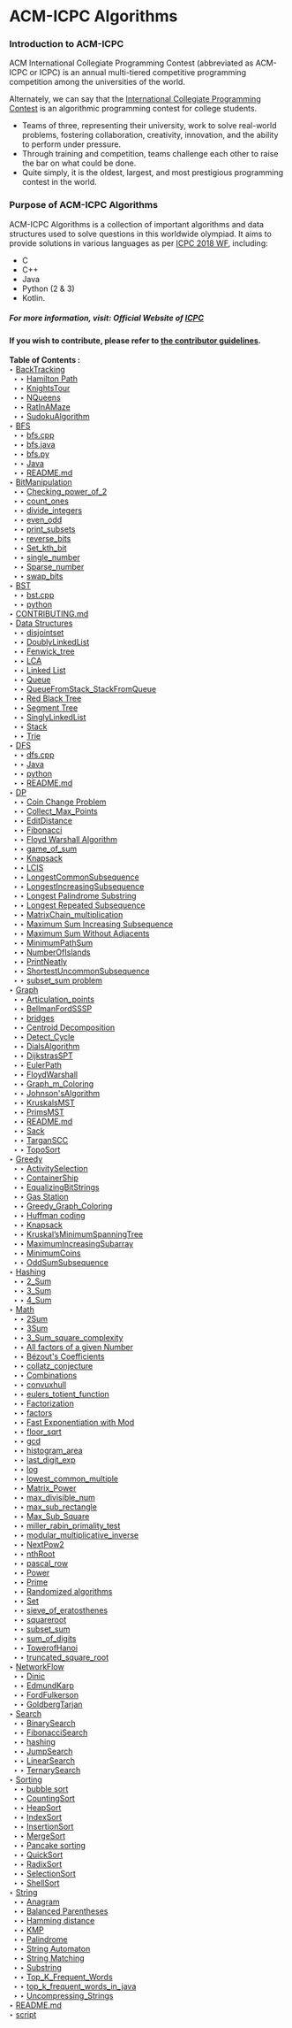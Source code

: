 # ACM-ICPC Algorithms

### Introduction to ACM-ICPC
ACM International Collegiate Programming Contest (abbreviated as ACM-ICPC or ICPC) is an annual multi-tiered competitive programming competition among the universities of the world. 

Alternately, we can say that the [International Collegiate Programming Contest](https://en.wikipedia.org/wiki/ACM_International_Collegiate_Programming_Contest) is an algorithmic programming contest for college students. 
- Teams of three, representing their university, work to solve real-world problems, fostering collaboration, creativity, innovation, and the ability to perform under pressure. 
- Through training and competition, teams challenge each other to raise the bar on what could be done. 
- Quite simply, it is the oldest, largest, and most prestigious programming contest in the world. 

### Purpose of ACM-ICPC Algorithms 
ACM-ICPC Algorithms is a collection of important algorithms and data structures used to solve questions in this worldwide olympiad. It aims to provide solutions in various languages as per [ICPC 2018 WF](https://icpc.baylor.edu/worldfinals/programming-environment), including:
-  C 
-  C++
-  Java
-  Python (2 & 3)
-  Kotlin.
##### For more information, visit: **Official Website of [ICPC](https://icpc.baylor.edu/)**

#### If you wish to contribute, please refer to [the contributor guidelines](https://github.com/matthewsamuel95/ACM-ICPC-Algorithms/blob/master/CONTRIBUTING.md).

**Table of Contents :**
<br>
         &#8227; <a href="./BackTracking/">BackTracking</a><br>
         &nbsp; &#8227; &#8227; <a href="./BackTracking/Hamilton%20Path/">Hamilton Path</a><br>
         &nbsp; &#8227; &#8227; <a href="./BackTracking/KnightsTour/">KnightsTour</a><br>
         &nbsp; &#8227; &#8227; <a href="./BackTracking/NQueens/">NQueens</a><br>
         &nbsp; &#8227; &#8227; <a href="./BackTracking/RatInAMaze/">RatInAMaze</a><br>
         &nbsp; &#8227; &#8227; <a href="./BackTracking/SudokuAlgorithm/">SudokuAlgorithm</a><br>
         &#8227; <a href="./BFS/">BFS</a><br>
         &nbsp; &#8227; &#8227; <a href="./BFS/bfs.cpp">bfs.cpp</a><br>
         &nbsp; &#8227; &#8227; <a href="./BFS/bfs.java">bfs.java</a><br>
         &nbsp; &#8227; &#8227; <a href="./BFS/bfs.py">bfs.py</a><br>
         &nbsp; &#8227; &#8227; <a href="./BFS/Java/">Java</a><br>
         &nbsp; &#8227; &#8227; <a href="./BFS/README.md">README.md</a><br>
         &#8227; <a href="./BitManipulation/">BitManipulation</a><br>
         &nbsp; &#8227; &#8227; <a href="./BitManipulation/Checking_power_of_2/">Checking_power_of_2</a><br>
         &nbsp; &#8227; &#8227; <a href="./BitManipulation/count_ones/">count_ones</a><br>
         &nbsp; &#8227; &#8227; <a href="./BitManipulation/divide_integers/">divide_integers</a><br>
         &nbsp; &#8227; &#8227; <a href="./BitManipulation/even_odd/">even_odd</a><br>
         &nbsp; &#8227; &#8227; <a href="./BitManipulation/print_subsets/">print_subsets</a><br>
         &nbsp; &#8227; &#8227; <a href="./BitManipulation/reverse_bits/">reverse_bits</a><br>
         &nbsp; &#8227; &#8227; <a href="./BitManipulation/Set_kth_bit/">Set_kth_bit</a><br>
         &nbsp; &#8227; &#8227; <a href="./BitManipulation/single_number/">single_number</a><br>
         &nbsp; &#8227; &#8227; <a href="./BitManipulation/Sparse_number/">Sparse_number</a><br>
         &nbsp; &#8227; &#8227; <a href="./BitManipulation/swap_bits/">swap_bits</a><br>
         &#8227; <a href="./BST/">BST</a><br>
         &nbsp; &#8227; &#8227; <a href="./BST/bst.cpp">bst.cpp</a><br>
         &nbsp; &#8227; &#8227; <a href="./BST/python/">python</a><br>
         &#8227; <a href="./CONTRIBUTING.md">CONTRIBUTING.md</a><br>
         &#8227; <a href="./Data%20Structures/">Data Structures</a><br>
         &nbsp; &#8227; &#8227; <a href="./Data%20Structures/disjointset/">disjointset</a><br>
         &nbsp; &#8227; &#8227; <a href="./Data%20Structures/DoublyLinkedList/">DoublyLinkedList</a><br>
         &nbsp; &#8227; &#8227; <a href="./Data%20Structures/Fenwick_tree/">Fenwick_tree</a><br>
         &nbsp; &#8227; &#8227; <a href="./Data%20Structures/LCA/">LCA</a><br>
         &nbsp; &#8227; &#8227; <a href="./Data%20Structures/Linked%20List/">Linked List</a><br>
         &nbsp; &#8227; &#8227; <a href="./Data%20Structures/Queue/">Queue</a><br>
         &nbsp; &#8227; &#8227; <a href="./Data%20Structures/QueueFromStack_StackFromQueue/">QueueFromStack_StackFromQueue</a><br>
         &nbsp; &#8227; &#8227; <a href="./Data%20Structures/Red%20Black%20Tree/">Red Black Tree</a><br>
         &nbsp; &#8227; &#8227; <a href="./Data%20Structures/Segment%20Tree/">Segment Tree</a><br>
         &nbsp; &#8227; &#8227; <a href="./Data%20Structures/SinglyLinkedList/">SinglyLinkedList</a><br>
         &nbsp; &#8227; &#8227; <a href="./Data%20Structures/Stack/">Stack</a><br>
         &nbsp; &#8227; &#8227; <a href="./Data%20Structures/Trie/">Trie</a><br>
         &#8227; <a href="./DFS/">DFS</a><br>
         &nbsp; &#8227; &#8227; <a href="./DFS/dfs.cpp">dfs.cpp</a><br>
         &nbsp; &#8227; &#8227; <a href="./DFS/Java/">Java</a><br>
         &nbsp; &#8227; &#8227; <a href="./DFS/python/">python</a><br>
         &nbsp; &#8227; &#8227; <a href="./DFS/README.md">README.md</a><br>
         &#8227; <a href="./DP/">DP</a><br>
         &nbsp; &#8227; &#8227; <a href="./DP/Coin%20Change%20Problem/">Coin Change Problem</a><br>
         &nbsp; &#8227; &#8227; <a href="./DP/Collect_Max_Points/">Collect_Max_Points</a><br>
         &nbsp; &#8227; &#8227; <a href="./DP/EditDistance/">EditDistance</a><br>
         &nbsp; &#8227; &#8227; <a href="./DP/Fibonacci/">Fibonacci</a><br>
         &nbsp; &#8227; &#8227; <a href="./DP/Floyd%20Warshall%20Algorithm/">Floyd Warshall Algorithm</a><br>
         &nbsp; &#8227; &#8227; <a href="./DP/game_of_sum/">game_of_sum</a><br>
         &nbsp; &#8227; &#8227; <a href="./DP/Knapsack/">Knapsack</a><br>
         &nbsp; &#8227; &#8227; <a href="./DP/LCIS/">LCIS</a><br>
         &nbsp; &#8227; &#8227; <a href="./DP/LongestCommonSubsequence/">LongestCommonSubsequence</a><br>
         &nbsp; &#8227; &#8227; <a href="./DP/LongestIncreasingSubsequence/">LongestIncreasingSubsequence</a><br>
         &nbsp; &#8227; &#8227; <a href="./DP/Longest%20Palindrome%20Substring/">Longest Palindrome Substring</a><br>
         &nbsp; &#8227; &#8227; <a href="./DP/Longest%20Repeated%20Subsequence/">Longest Repeated Subsequence</a><br>
         &nbsp; &#8227; &#8227; <a href="./DP/MatrixChain_multiplication/">MatrixChain_multiplication</a><br>
         &nbsp; &#8227; &#8227; <a href="./DP/Maximum%20Sum%20Increasing%20Subsequence/">Maximum Sum Increasing Subsequence</a><br>
         &nbsp; &#8227; &#8227; <a href="./DP/Maximum%20Sum%20Without%20Adjacents/">Maximum Sum Without Adjacents</a><br>
         &nbsp; &#8227; &#8227; <a href="./DP/MinimumPathSum/">MinimumPathSum</a><br>
         &nbsp; &#8227; &#8227; <a href="./DP/NumberOfIslands/">NumberOfIslands</a><br>
         &nbsp; &#8227; &#8227; <a href="./DP/PrintNeatly/">PrintNeatly</a><br>
         &nbsp; &#8227; &#8227; <a href="./DP/ShortestUncommonSubsequence/">ShortestUncommonSubsequence</a><br>
         &nbsp; &#8227; &#8227; <a href="./DP/subset_sum%20problem/">subset_sum problem</a><br>
         &#8227; <a href="./Graph/">Graph</a><br>
         &nbsp; &#8227; &#8227; <a href="./Graph/Articulation_points/">Articulation_points</a><br>
         &nbsp; &#8227; &#8227; <a href="./Graph/BellmanFordSSSP/">BellmanFordSSSP</a><br>
         &nbsp; &#8227; &#8227; <a href="./Graph/bridges/">bridges</a><br>
         &nbsp; &#8227; &#8227; <a href="./Graph/Centroid%20Decomposition/">Centroid Decomposition</a><br>
         &nbsp; &#8227; &#8227; <a href="./Graph/Detect_Cycle/">Detect_Cycle</a><br>
         &nbsp; &#8227; &#8227; <a href="./Graph/DialsAlgorithm/">DialsAlgorithm</a><br>
         &nbsp; &#8227; &#8227; <a href="./Graph/DijkstrasSPT/">DijkstrasSPT</a><br>
         &nbsp; &#8227; &#8227; <a href="./Graph/EulerPath/">EulerPath</a><br>
         &nbsp; &#8227; &#8227; <a href="./Graph/FloydWarshall/">FloydWarshall</a><br>
         &nbsp; &#8227; &#8227; <a href="./Graph/Graph_m_Coloring/">Graph_m_Coloring</a><br>
         &nbsp; &#8227; &#8227; <a href="./Graph/Johnson'sAlgorithm/">Johnson'sAlgorithm</a><br>
         &nbsp; &#8227; &#8227; <a href="./Graph/KruskalsMST/">KruskalsMST</a><br>
         &nbsp; &#8227; &#8227; <a href="./Graph/PrimsMST/">PrimsMST</a><br>
         &nbsp; &#8227; &#8227; <a href="./Graph/README.md">README.md</a><br>
         &nbsp; &#8227; &#8227; <a href="./Graph/Sack/">Sack</a><br>
         &nbsp; &#8227; &#8227; <a href="./Graph/TarganSCC/">TarganSCC</a><br>
         &nbsp; &#8227; &#8227; <a href="./Graph/TopoSort/">TopoSort</a><br>
         &#8227; <a href="./Greedy/">Greedy</a><br>
         &nbsp; &#8227; &#8227; <a href="./Greedy/ActivitySelection/">ActivitySelection</a><br>
         &nbsp; &#8227; &#8227; <a href="./Greedy/ContainerShip/">ContainerShip</a><br>
         &nbsp; &#8227; &#8227; <a href="./Greedy/EqualizingBitStrings/">EqualizingBitStrings</a><br>
         &nbsp; &#8227; &#8227; <a href="./Greedy/Gas%20Station/">Gas Station</a><br>
         &nbsp; &#8227; &#8227; <a href="./Greedy/Greedy_Graph_Coloring/">Greedy_Graph_Coloring</a><br>
         &nbsp; &#8227; &#8227; <a href="./Greedy/Huffman%20coding/">Huffman coding</a><br>
         &nbsp; &#8227; &#8227; <a href="./Greedy/Knapsack/">Knapsack</a><br>
         &nbsp; &#8227; &#8227; <a href="./Greedy/Kruskal%E2%80%99sMinimumSpanningTree/">Kruskal’sMinimumSpanningTree</a><br>
         &nbsp; &#8227; &#8227; <a href="./Greedy/MaximumIncreasingSubarray/">MaximumIncreasingSubarray</a><br>
         &nbsp; &#8227; &#8227; <a href="./Greedy/MinimumCoins/">MinimumCoins</a><br>
         &nbsp; &#8227; &#8227; <a href="./Greedy/OddSumSubsequence/">OddSumSubsequence</a><br>
         &#8227; <a href="./Hashing/">Hashing</a><br>
         &nbsp; &#8227; &#8227; <a href="./Hashing/2_Sum/">2_Sum</a><br>
         &nbsp; &#8227; &#8227; <a href="./Hashing/3_Sum/">3_Sum</a><br>
         &nbsp; &#8227; &#8227; <a href="./Hashing/4_Sum/">4_Sum</a><br>
         &#8227; <a href="./Math/">Math</a><br>
         &nbsp; &#8227; &#8227; <a href="./Math/2Sum/">2Sum</a><br>
         &nbsp; &#8227; &#8227; <a href="./Math/3Sum/">3Sum</a><br>
         &nbsp; &#8227; &#8227; <a href="./Math/3_Sum_square_complexity/">3_Sum_square_complexity</a><br>
         &nbsp; &#8227; &#8227; <a href="./Math/All%20factors%20of%20a%20given%20Number/">All factors of a given Number</a><br>
         &nbsp; &#8227; &#8227; <a href="./Math/B%C3%A9zout's%20Coefficients/">Bézout's Coefficients</a><br>
         &nbsp; &#8227; &#8227; <a href="./Math/collatz_conjecture/">collatz_conjecture</a><br>
         &nbsp; &#8227; &#8227; <a href="./Math/Combinations/">Combinations</a><br>
         &nbsp; &#8227; &#8227; <a href="./Math/convuxhull/">convuxhull</a><br>
         &nbsp; &#8227; &#8227; <a href="./Math/eulers_totient_function/">eulers_totient_function</a><br>
         &nbsp; &#8227; &#8227; <a href="./Math/Factorization/">Factorization</a><br>
         &nbsp; &#8227; &#8227; <a href="./Math/factors/">factors</a><br>
         &nbsp; &#8227; &#8227; <a href="./Math/Fast%20Exponentiation%20with%20Mod/">Fast Exponentiation with Mod</a><br>
         &nbsp; &#8227; &#8227; <a href="./Math/floor_sqrt/">floor_sqrt</a><br>
         &nbsp; &#8227; &#8227; <a href="./Math/gcd/">gcd</a><br>
         &nbsp; &#8227; &#8227; <a href="./Math/histogram_area/">histogram_area</a><br>
         &nbsp; &#8227; &#8227; <a href="./Math/last_digit_exp/">last_digit_exp</a><br>
         &nbsp; &#8227; &#8227; <a href="./Math/log/">log</a><br>
         &nbsp; &#8227; &#8227; <a href="./Math/lowest_common_multiple/">lowest_common_multiple</a><br>
         &nbsp; &#8227; &#8227; <a href="./Math/Matrix_Power/">Matrix_Power</a><br>
         &nbsp; &#8227; &#8227; <a href="./Math/max_divisible_num/">max_divisible_num</a><br>
         &nbsp; &#8227; &#8227; <a href="./Math/max_sub_rectangle/">max_sub_rectangle</a><br>
         &nbsp; &#8227; &#8227; <a href="./Math/Max_Sub_Square/">Max_Sub_Square</a><br>
         &nbsp; &#8227; &#8227; <a href="./Math/miller_rabin_primality_test/">miller_rabin_primality_test</a><br>
         &nbsp; &#8227; &#8227; <a href="./Math/modular_multiplicative_inverse/">modular_multiplicative_inverse</a><br>
         &nbsp; &#8227; &#8227; <a href="./Math/NextPow2/">NextPow2</a><br>
         &nbsp; &#8227; &#8227; <a href="./Math/nthRoot/">nthRoot</a><br>
         &nbsp; &#8227; &#8227; <a href="./Math/pascal_row/">pascal_row</a><br>
         &nbsp; &#8227; &#8227; <a href="./Math/Power/">Power</a><br>
         &nbsp; &#8227; &#8227; <a href="./Math/Prime/">Prime</a><br>
         &nbsp; &#8227; &#8227; <a href="./Math/Randomized%20algorithms/">Randomized algorithms</a><br>
         &nbsp; &#8227; &#8227; <a href="./Math/Set/">Set</a><br>
         &nbsp; &#8227; &#8227; <a href="./Math/sieve_of_eratosthenes/">sieve_of_eratosthenes</a><br>
         &nbsp; &#8227; &#8227; <a href="./Math/squareroot/">squareroot</a><br>
         &nbsp; &#8227; &#8227; <a href="./Math/subset_sum/">subset_sum</a><br>
         &nbsp; &#8227; &#8227; <a href="./Math/sum_of_digits/">sum_of_digits</a><br>
         &nbsp; &#8227; &#8227; <a href="./Math/TowerofHanoi/">TowerofHanoi</a><br>
         &nbsp; &#8227; &#8227; <a href="./Math/truncated_square_root/">truncated_square_root</a><br>
         &#8227; <a href="./NetworkFlow/">NetworkFlow</a><br>
         &nbsp; &#8227; &#8227; <a href="./NetworkFlow/Dinic/">Dinic</a><br>
         &nbsp; &#8227; &#8227; <a href="./NetworkFlow/EdmundKarp/">EdmundKarp</a><br>
         &nbsp; &#8227; &#8227; <a href="./NetworkFlow/FordFulkerson/">FordFulkerson</a><br>
         &nbsp; &#8227; &#8227; <a href="./NetworkFlow/GoldbergTarjan/">GoldbergTarjan</a><br>
         &#8227; <a href="./Search/">Search</a><br>
         &nbsp; &#8227; &#8227; <a href="./Search/BinarySearch/">BinarySearch</a><br>
         &nbsp; &#8227; &#8227; <a href="./Search/FibonacciSearch/">FibonacciSearch</a><br>
         &nbsp; &#8227; &#8227; <a href="./Search/hashing/">hashing</a><br>
         &nbsp; &#8227; &#8227; <a href="./Search/JumpSearch/">JumpSearch</a><br>
         &nbsp; &#8227; &#8227; <a href="./Search/LinearSearch/">LinearSearch</a><br>
         &nbsp; &#8227; &#8227; <a href="./Search/TernarySearch/">TernarySearch</a><br>
         &#8227; <a href="./Sorting/">Sorting</a><br>
         &nbsp; &#8227; &#8227; <a href="./Sorting/bubble%20sort/">bubble sort</a><br>
         &nbsp; &#8227; &#8227; <a href="./Sorting/CountingSort/">CountingSort</a><br>
         &nbsp; &#8227; &#8227; <a href="./Sorting/HeapSort/">HeapSort</a><br>
         &nbsp; &#8227; &#8227; <a href="./Sorting/IndexSort/">IndexSort</a><br>
         &nbsp; &#8227; &#8227; <a href="./Sorting/InsertionSort/">InsertionSort</a><br>
         &nbsp; &#8227; &#8227; <a href="./Sorting/MergeSort/">MergeSort</a><br>
         &nbsp; &#8227; &#8227; <a href="./Sorting/Pancake%20sorting/">Pancake sorting</a><br>
         &nbsp; &#8227; &#8227; <a href="./Sorting/QuickSort/">QuickSort</a><br>
         &nbsp; &#8227; &#8227; <a href="./Sorting/RadixSort/">RadixSort</a><br>
         &nbsp; &#8227; &#8227; <a href="./Sorting/SelectionSort/">SelectionSort</a><br>
         &nbsp; &#8227; &#8227; <a href="./Sorting/ShellSort/">ShellSort</a><br>
         &#8227; <a href="./String/">String</a><br>
         &nbsp; &#8227; &#8227; <a href="./String/Anagram/">Anagram</a><br>
         &nbsp; &#8227; &#8227; <a href="./String/Balanced%20Parentheses/">Balanced Parentheses</a><br>
         &nbsp; &#8227; &#8227; <a href="./String/Hamming%20distance/">Hamming distance</a><br>
         &nbsp; &#8227; &#8227; <a href="./String/KMP/">KMP</a><br>
         &nbsp; &#8227; &#8227; <a href="./String/Palindrome/">Palindrome</a><br>
         &nbsp; &#8227; &#8227; <a href="./String/String%20Automaton/">String Automaton</a><br>
         &nbsp; &#8227; &#8227; <a href="./String/String%20Matching/">String Matching</a><br>
         &nbsp; &#8227; &#8227; <a href="./String/Substring/">Substring</a><br>
         &nbsp; &#8227; &#8227; <a href="./String/Top_K_Frequent_Words/">Top_K_Frequent_Words</a><br>
         &nbsp; &#8227; &#8227; <a href="./String/top_k_frequent_words_in_java/">top_k_frequent_words_in_java</a><br>
         &nbsp; &#8227; &#8227; <a href="./String/Uncompressing_Strings/">Uncompressing_Strings</a><br>
         &#8227; <a href="./README.md">README.md</a><br>
         &#8227; <a href="./script">script</a><br>

        
